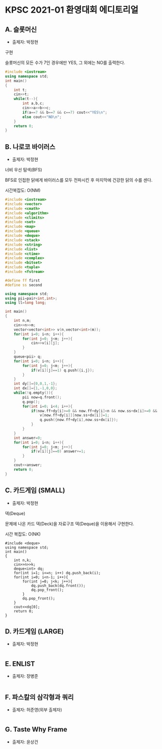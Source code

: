 # KPSC 2021-01 환영대회 에디토리얼

## A. 슬롯머신

* 출제자: 박정현


구현

슬롯머신의 모든 수가 7인 경우에만 YES, 그 외에는 NO를 출력한다.


```c++
#include <iostream>
using namespace std;
int main()
{
    int t;
    cin>>t;
    while(t--){
        int a,b,c;
        cin>>a>>b>>c;
        if(a==7 && b==7 && c==7) cout<<"YES\n";
        else cout<<"NO\n";
    }
    return 0;
}
```



## B. 나로코 바이러스

* 출제자: 박정현

너비 우선 탐색(BFS)

BFS로 인접한 닭에게 바이러스를 모두 전파시킨 후 마지막에 건강한 닭의 수를 센다.

시간복잡도: O(NM)

```c++
#include <iostream>
#include <vector>
#include <cmath>
#include <algorithm>
#include <climits>
#include <set>
#include <map>
#include <queue>
#include <deque>
#include <stack>
#include <string>
#include <list>
#include <ctime>
#include <complex>
#include <bitset>
#include <tuple>
#include <fstream>

#define ff first
#define ss second

using namespace std;
using pii=pair<int,int>;
using ll=long long;

int main()
{
    int n,m;
    cin>>n>>m;
    vector<vector<int>> v(n,vector<int>(m));
    for(int i=0; i<n; i++){
        for(int j=0; j<m; j++){
            cin>>v[i][j];
        }
    }
    queue<pii> q;
    for(int i=0; i<n; i++){
        for(int j=0; j<m; j++){
            if(v[i][j]==1) q.push({i,j});
        }
    }
    int dy[]={0,0,1,-1};
    int dx[]={1,-1,0,0};
    while(!q.empty()){
        pii now=q.front();
        q.pop();
        for(int i=0; i<4; i++){
            if(now.ff+dy[i]>=0 && now.ff+dy[i]<n && now.ss+dx[i]>=0 && now.ss+dx[i]<m && v[now.ff+dy[i]][now.ss+dx[i]]==0){
                v[now.ff+dy[i]][now.ss+dx[i]]=1;
                q.push({now.ff+dy[i],now.ss+dx[i]});
            }
        }
    }
    int answer=0;
    for(int i=0; i<n; i++){
        for(int j=0; j<m; j++){
            if(v[i][j]==0) answer+=1;
        }
    }
    cout<<answer;
    return 0;
}
```



## C. 카드게임 (SMALL)

* 출제자: 박정현

덱(Deque)

문제에 나온 카드 덱(Deck)을 자료구조 덱(Deque)을 이용해서 구현한다.

시간 복잡도: O(NK)



```c++#include <iostream>
#include <deque>
using namespace std;
int main()
{
    int n,k;
    cin>>n>>k;
    deque<int> dq;
    for(int i=1; i<=n; i++) dq.push_back(i);
    for(int i=0; i<n-1; i++){
        for(int j=0; j<k; j++){
            dq.push_back(dq.front());
            dq.pop_front();
        }
        dq.pop_front();
    }
    cout<<dq[0];
    return 0;
}
```



## D. 카드게임 (LARGE)

* 출제자: 박정현



```c++
```


## E. ENLIST

* 출제자: 장병준


```cpp
```


## F. 파스칼의 삼각형과 쿼리

* 출제자: 허준영(외부 출제자)


```cpp
```


## G. Taste Why Frame

* 출제자: 윤상건


```cpp
```
